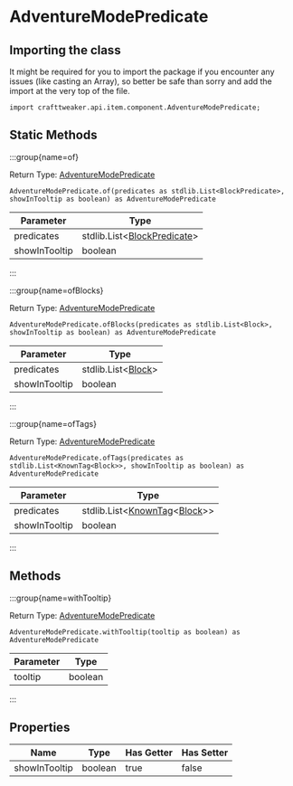 # AdventureModePredicate

## Importing the class

It might be required for you to import the package if you encounter any issues (like casting an Array), so better be safe than sorry and add the import at the very top of the file.
```zenscript
import crafttweaker.api.item.component.AdventureModePredicate;
```


## Static Methods

:::group{name=of}

Return Type: [AdventureModePredicate](/vanilla/api/item/component/AdventureModePredicate)

```zenscript
AdventureModePredicate.of(predicates as stdlib.List<BlockPredicate>, showInTooltip as boolean) as AdventureModePredicate
```

|   Parameter   |                                    Type                                    |
|---------------|----------------------------------------------------------------------------|
| predicates    | stdlib.List&lt;[BlockPredicate](/vanilla/api/predicate/BlockPredicate)&gt; |
| showInTooltip | boolean                                                                    |


:::

:::group{name=ofBlocks}

Return Type: [AdventureModePredicate](/vanilla/api/item/component/AdventureModePredicate)

```zenscript
AdventureModePredicate.ofBlocks(predicates as stdlib.List<Block>, showInTooltip as boolean) as AdventureModePredicate
```

|   Parameter   |                         Type                         |
|---------------|------------------------------------------------------|
| predicates    | stdlib.List&lt;[Block](/vanilla/api/block/Block)&gt; |
| showInTooltip | boolean                                              |


:::

:::group{name=ofTags}

Return Type: [AdventureModePredicate](/vanilla/api/item/component/AdventureModePredicate)

```zenscript
AdventureModePredicate.ofTags(predicates as stdlib.List<KnownTag<Block>>, showInTooltip as boolean) as AdventureModePredicate
```

|   Parameter   |                                                  Type                                                  |
|---------------|--------------------------------------------------------------------------------------------------------|
| predicates    | stdlib.List&lt;[KnownTag](/vanilla/api/tag/type/KnownTag)&lt;[Block](/vanilla/api/block/Block)&gt;&gt; |
| showInTooltip | boolean                                                                                                |


:::

## Methods

:::group{name=withTooltip}

Return Type: [AdventureModePredicate](/vanilla/api/item/component/AdventureModePredicate)

```zenscript
AdventureModePredicate.withTooltip(tooltip as boolean) as AdventureModePredicate
```

| Parameter |  Type   |
|-----------|---------|
| tooltip   | boolean |


:::


## Properties

|     Name      |  Type   | Has Getter | Has Setter |
|---------------|---------|------------|------------|
| showInTooltip | boolean | true       | false      |

